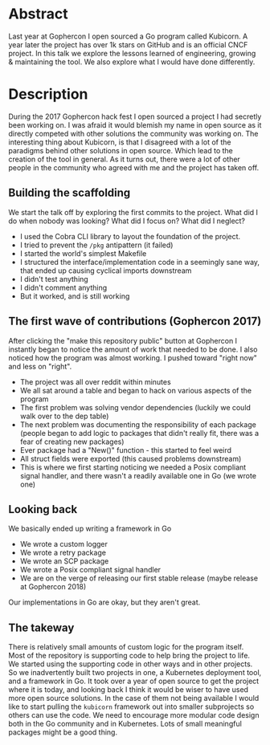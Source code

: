 # Abstract

Last year at Gophercon I open sourced a Go program called Kubicorn.
A year later the project has over 1k stars on GitHub and is an official CNCF project.
In this talk we explore the lessons learned of engineering, growing & maintaining the tool.
We also explore what I would have done differently.

# Description


During the 2017 Gophercon hack fest I open sourced a project I had secretly been working on.
I was afraid it would blemish my name in open source as it directly competed with other solutions the community was working on.
The interesting thing about Kubicorn, is that I disagreed with a lot of the paradigms behind other solutions in open source.
Which lead to the creation of the tool in general.
As it turns out, there were a lot of other people in the community who agreed with me and the project has taken off.


## Building the scaffolding

We start the talk off by exploring the first commits to the project.
What did I do when nobody was looking?
What did I focus on?
What did I neglect?

 - I used the Cobra CLI library to layout the foundation of the project.
 - I tried to prevent the `/pkg` antipattern (it failed)
 - I started the world's simplest Makefile
 - I structured the interface/implementation code in a seemingly sane way, that ended up causing cyclical imports downstream
 - I didn't test anything
 - I didn't comment anything
 - But it worked, and is still working

## The first wave of contributions  (Gophercon 2017)

After clicking the "make this repository public" button at Gophercon I instantly began to notice the amount of work that needed to be done.
I also noticed how the program was almost working.
I pushed toward "right now" and less on "right".

 - The project was all over reddit within minutes
 - We all sat around a table and began to hack on various aspects of the program
 - The first problem was solving vendor dependencies (luckily we could walk over to the dep table)
 - The next problem was documenting the responsibility of each package (people began to add logic to packages that didn't really fit, there was a fear of creating new packages)
 - Ever package had a "New()" function - this started to feel weird
 - All struct fields were exported (this caused problems downstream)
 - This is where we first starting noticing we needed a Posix compliant signal handler, and there wasn't a readily available one in Go (we wrote one)


## Looking back

We basically ended up writing a framework in Go

 - We wrote a custom logger
 - We wrote a retry package
 - We wrote an SCP package
 - We wrote a Posix compliant signal handler
 - We are on the verge of releasing our first stable release (maybe release at Gophercon 2018)

Our implementations in Go are okay, but they aren't great.

## The takeway

There is relatively small amounts of custom logic for the program itself.
Most of the repository is supporting code to help bring the project to life.
We started using the supporting code in other ways and in other projects.
So we inadvertently built two projects in one, a Kubernetes deployment tool, and a framework in Go.
It took over a year of open source to get the project where it is today, and looking back I think it would be wiser to have used more open source solutions.
In the case of them not being available I would like to start pulling the `kubicorn` framework out into smaller subprojects so others can use the code.
We need to encourage more modular code design both in the Go community and in Kubernetes.
Lots of small meaningful packages might be a good thing.




